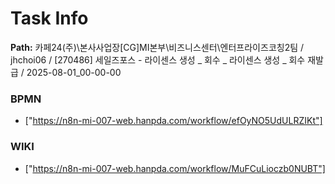 # Task Info

**Path:** 카페24(주)\본사사업장\[CG]MI본부\비즈니스센터\엔터프라이즈코칭2팀 / jhchoi06 / [270486] 세일즈포스 - 라이센스 생성 _ 회수 _ 라이센스 생성 _ 회수 재발급 / 2025-08-01_00-00-00

### BPMN
- ["https://n8n-mi-007-web.hanpda.com/workflow/efOyNO5UdULRZIKt"]

### WIKI
- ["https://n8n-mi-007-web.hanpda.com/workflow/MuFCuLioczb0NUBT"]

